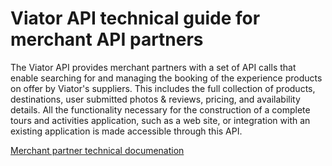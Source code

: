 # Viator API technical guide for merchant API partners

The Viator API provides merchant partners with a set of API calls that enable searching for and managing the booking of the experience products on offer by Viator's suppliers. This includes the full collection of products, destinations, user submitted photos & reviews, pricing, and availability details. All the functionality necessary for the construction of a complete tours and activities application, such as a web site, or integration with an existing application is made accessible through this API.


<a href="https://docs.viator.com/partner-api/merchant/technical/" target="_blank" data-wm-adjusted="done">Merchant partner technical documenation</a>

